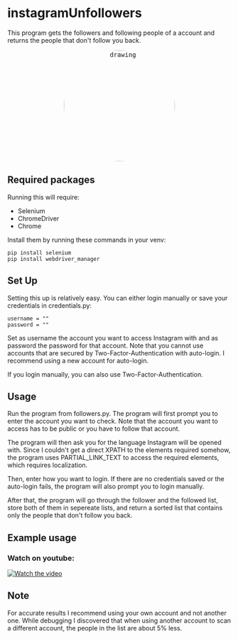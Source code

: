 # instagramUnfollowers
This program gets the followers and following people of a account and returns the people that don't follow you back.
<p align="center">
  <kbd>
  <img src="https://i.imgur.com/qxAqSvD.jpg" alt="drawing" width="250" style="border-radius:50%" align="center"/>
  </kbd>
</p>

## Required packages
Running this will require:
- Selenium
- ChromeDriver
- Chrome

Install them by running these commands in your venv:
```
pip install selenium
pip install webdriver_manager
```

## Set Up
Setting this up is relatively easy. You can either login manually or save your credentials in credentials.py:
```
username = ""
password = ""
```
Set as username the account you want to access Instagram with and as password the password for that account.
Note that you cannot use accounts that are secured by Two-Factor-Authentication with auto-login. I recommend using a new account for auto-login.

If you login manually, you can also use Two-Factor-Authentication.

## Usage
Run the program from followers.py.
The program will first prompt you to enter the account you want to check. Note that the account you want to access has to be public or you have to follow that account.

The program will then ask you for the language Instagram will be opened with. Since I couldn't get a direct XPATH to the elements required somehow, the program uses PARTIAL_LINK_TEXT to access the required elements, which requires localization.

Then, enter how you want to login. If there are no credentials saved or the auto-login fails, the program will also prompt you to login manually.

After that, the program will go through the follower and the followed list, store both of them in sepereate lists, and return a sorted list that contains only the people that don't follow you back.

## Example usage
### Watch on youtube:
[![Watch the video](https://i.imgur.com/R04ORae.png)](https://youtu.be/yH8j8sscMpc)


## Note
For accurate results I recommend using your own account and not another one. While debugging I discovered that when using another account to scan a different account, the people in the list are about 5% less.
